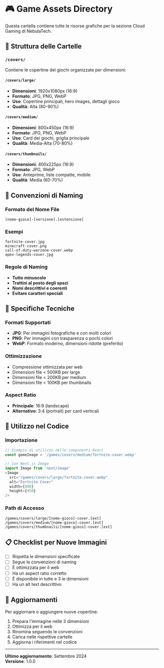 # 🎮 Game Assets Directory

Questa cartella contiene tutte le risorse grafiche per la sezione Cloud Gaming di NebulaTech.

## 📁 Struttura delle Cartelle

### `/covers/`
Contiene le copertine dei giochi organizzate per dimensioni:

#### `/covers/large/` 
- **Dimensioni**: 1920x1080px (16:9)
- **Formato**: JPG, PNG, WebP
- **Uso**: Copertine principali, hero images, dettagli gioco
- **Qualità**: Alta (80-90%)

#### `/covers/medium/`
- **Dimensioni**: 800x450px (16:9)
- **Formato**: JPG, PNG, WebP  
- **Uso**: Card dei giochi, griglia principale
- **Qualità**: Media-Alta (70-80%)

#### `/covers/thumbnails/`
- **Dimensioni**: 400x225px (16:9)
- **Formato**: JPG, WebP
- **Uso**: Anteprime, liste compatte, mobile
- **Qualità**: Media (60-70%)

## 📝 Convenzioni di Naming

### Formato del Nome File
```
[nome-gioco]-[versione].[estensione]
```

### Esempi
```
fortnite-cover.jpg
minecraft-cover.png
call-of-duty-warzone-cover.webp
apex-legends-cover.jpg
```

### Regole di Naming
- **Tutto minuscolo**
- **Trattini al posto degli spazi**
- **Nomi descrittivi e coerenti**
- **Evitare caratteri speciali**

## 🎨 Specifiche Tecniche

### Formati Supportati
- **JPG**: Per immagini fotografiche e con molti colori
- **PNG**: Per immagini con trasparenza o pochi colori
- **WebP**: Formato moderno, dimensioni ridotte (preferito)

### Ottimizzazione
- Compressione ottimizzata per web
- Dimensioni file < 500KB per large
- Dimensioni file < 200KB per medium  
- Dimensioni file < 100KB per thumbnails

### Aspect Ratio
- **Principale**: 16:9 (landscape)
- **Alternativo**: 3:4 (portrait) per card verticali

## 🚀 Utilizzo nel Codice

### Importazione
```typescript
// Esempio di utilizzo nelle componenti React
const gameImage = '/games/covers/medium/fortnite-cover.webp'

// Con Next.js Image
import Image from 'next/image'
<Image 
  src="/games/covers/large/fortnite-cover.webp"
  alt="Fortnite Cover"
  width={800}
  height={450}
/>
```

### Path di Accesso
```
/games/covers/large/[nome-gioco]-cover.[ext]
/games/covers/medium/[nome-gioco]-cover.[ext]  
/games/covers/thumbnails/[nome-gioco]-cover.[ext]
```

## 📋 Checklist per Nuove Immagini

- [ ] Rispetta le dimensioni specificate
- [ ] Segue le convenzioni di naming
- [ ] È ottimizzata per il web
- [ ] Ha un aspect ratio corretto
- [ ] È disponibile in tutte e 3 le dimensioni
- [ ] Ha un alt text descrittivo

## 🔄 Aggiornamenti

Per aggiornare o aggiungere nuove copertine:

1. Prepara l'immagine nelle 3 dimensioni
2. Ottimizza per il web
3. Rinomina seguendo le convenzioni
4. Carica nelle rispettive cartelle
5. Aggiorna i riferimenti nel codice

---

**Ultimo aggiornamento**: Settembre 2024  
**Versione**: 1.0.0